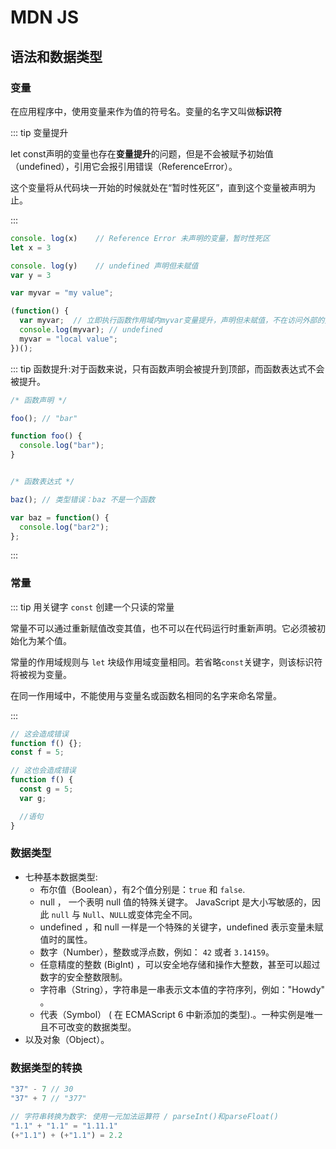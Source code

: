 # MDN JS

## 语法和数据类型

### 变量

在应用程序中，使用变量来作为值的符号名。变量的名字又叫做**标识符**

::: tip 变量提升

let const声明的变量也存在**变量提升**的问题，但是不会被赋予初始值（undefined），引用它会报引用错误（ReferenceError）。

这个变量将从代码块一开始的时候就处在“暂时性死区”，直到这个变量被声明为止。

:::

```js
console. log(x)    // Reference Error 未声明的变量，暂时性死区
let x = 3

console. log(y)    // undefined 声明但未赋值
var y = 3
```

```js
var myvar = "my value";

(function() {
  var myvar;  // 立即执行函数作用域内myvar变量提升，声明但未赋值，不在访问外部的变量
  console.log(myvar); // undefined
  myvar = "local value";
})();
```

::: tip 函数提升:对于函数来说，只有函数声明会被提升到顶部，而函数表达式不会被提升。

```js
/* 函数声明 */

foo(); // "bar"

function foo() {
  console.log("bar");
}


/* 函数表达式 */

baz(); // 类型错误：baz 不是一个函数

var baz = function() {
  console.log("bar2");
};
```

:::

### 常量

::: tip 用关键字 `const` 创建一个只读的常量

常量不可以通过重新赋值改变其值，也不可以在代码运行时重新声明。它必须被初始化为某个值。

常量的作用域规则与 `let` 块级作用域变量相同。若省略`const`关键字，则该标识符将被视为变量。

在同一作用域中，不能使用与变量名或函数名相同的名字来命名常量。

:::

```js
// 这会造成错误
function f() {};
const f = 5;

// 这也会造成错误
function f() {
  const g = 5;
  var g;

  //语句
}
```

### 数据类型

- 七种基本数据类型:
  - 布尔值（Boolean），有2个值分别是：`true` 和 `false`.
  - null ， 一个表明 null 值的特殊关键字。 JavaScript 是大小写敏感的，因此 `null` 与 `Null`、`NULL`或变体完全不同。
  - undefined ，和 null 一样是一个特殊的关键字，undefined 表示变量未赋值时的属性。
  - 数字（Number），整数或浮点数，例如： `42` 或者 `3.14159`。
  - 任意精度的整数 (BigInt) ，可以安全地存储和操作大整数，甚至可以超过数字的安全整数限制。
  - 字符串（String），字符串是一串表示文本值的字符序列，例如："Howdy" 。
  - 代表（Symbol） ( 在 ECMAScript 6 中新添加的类型).。一种实例是唯一且不可改变的数据类型。
- 以及对象（Object）。

### 数据类型的转换

```js
"37" - 7 // 30
"37" + 7 // "377"

// 字符串转换为数字: 使用一元加法运算符 / parseInt()和parseFloat()
"1.1" + "1.1" = "1.11.1"
(+"1.1") + (+"1.1") = 2.2
```

